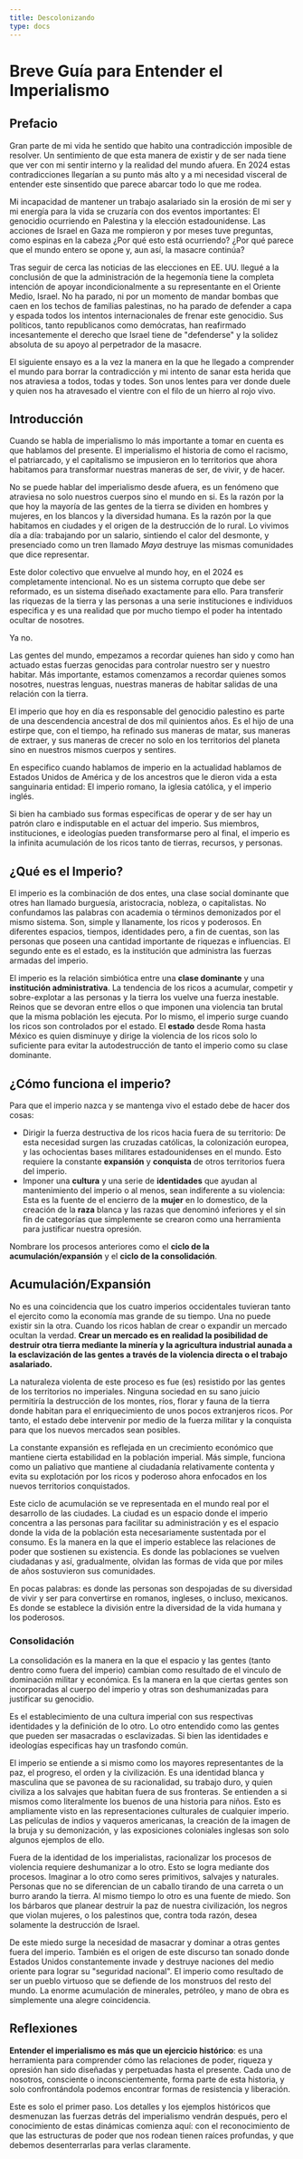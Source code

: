 ```yaml
---
title: Descolonizando
type: docs
---
```

# Breve Guía para Entender el Imperialismo

## Prefacio

Gran parte de mi vida he sentido que habito una contradicción imposible de resolver. Un sentimiento de que esta manera de existir y de ser nada tiene que ver con mi sentir interno y la realidad del mundo afuera. En 2024 estas contradicciones llegarían a su punto más alto y a mi necesidad visceral de entender este sinsentido que parece abarcar todo lo que me rodea.

Mi incapacidad de mantener un trabajo asalariado sin la erosión de mi ser y mi energía para la vida se cruzaría con dos eventos importantes: El genocidio ocurriendo en Palestina y la elección estadounidense. Las acciones de Israel en Gaza me rompieron y por meses tuve preguntas, como espinas en la cabeza ¿Por qué esto está ocurriendo? ¿Por qué parece que el mundo entero se opone y, aun así, la masacre continúa?

Tras seguir de cerca las noticias de las elecciones en EE. UU. llegué a la conclusión de que la administración de la hegemonía tiene la completa intención de apoyar incondicionalmente a su representante en el Oriente Medio, Israel. No ha parado, ni por un momento de mandar bombas que caen en los techos de familias palestinas, no ha parado de defender a capa y espada todos los intentos internacionales de frenar este genocidio. Sus políticos, tanto republicanos como demócratas, han reafirmado incesantemente el derecho que Israel tiene de "defenderse" y la solidez absoluta de su apoyo al perpetrador de la masacre.

El siguiente ensayo es a la vez la manera en la que he llegado a comprender el mundo para borrar la contradicción y mi intento de sanar esta herida que nos atraviesa a todos, todas y todes. Son unos lentes para ver donde duele y quien nos ha atravesado el vientre con el filo de un hierro al rojo vivo.

## Introducción

Cuando se habla de imperialismo lo más importante a tomar en cuenta es que hablamos del presente. El imperialismo el historia de como el racismo, el patriarcado, y el capitalismo se impusieron en lo territorios que ahora habitamos para transformar nuestras maneras de ser, de vivir, y de hacer.

No se puede hablar del imperialismo desde afuera, es un fenómeno que atraviesa no solo nuestros cuerpos sino el mundo en si. Es la razón por la que hoy la mayoría de las gentes de la tierra se dividen en hombres y mujeres, en los blancos y la diversidad humana. Es la razón por la que habitamos en ciudades y el origen de la destrucción de lo rural. Lo vivimos día a día: trabajando por un salario, sintiendo el calor del desmonte, y presenciado como un tren llamado *Maya* destruye las mismas comunidades que dice representar.

Este dolor colectivo que envuelve al mundo hoy, en el 2024 es completamente intencional. No es un sistema corrupto que debe ser reformado, es un sistema diseñado exactamente para ello. Para transferir las riquezas de la tierra y las personas a una serie instituciones e individuos especifica y es una realidad que por mucho tiempo el poder ha intentado ocultar de nosotres.

Ya no.

Las gentes del mundo, empezamos a recordar quienes han sido y como han actuado estas fuerzas genocidas para controlar nuestro ser y nuestro habitar. Más importante, estamos comenzamos a recordar quienes somos nosotres, nuestras lenguas, nuestras maneras de habitar salidas de una relación con la tierra.

El imperio que hoy en día es responsable del genocidio palestino es parte de una descendencia ancestral de dos mil quinientos años. Es el hijo de una estirpe que, con el tiempo, ha refinado sus maneras de matar, sus maneras de extraer, y sus maneras de crecer no solo en los territorios del planeta sino en nuestros mismos cuerpos y sentires.

En especifico cuando hablamos de imperio en la actualidad hablamos de Estados Unidos de América y de los ancestros que le dieron vida a esta sanguinaria entidad: El imperio romano, la iglesia católica, y el imperio inglés.

Si bien ha cambiado sus formas especificas de operar y de ser hay un patrón claro e indisputable en el actuar del imperio. Sus miembros, instituciones, e ideologías pueden transformarse pero al final, el imperio es la infinita acumulación de los ricos tanto de tierras, recursos, y personas.

## ¿Qué es el Imperio?

El imperio es la combinación de dos entes, una clase social dominante que otres han llamado burguesía, aristocracia, nobleza, o capitalistas. No confundamos las palabras con academia o términos demonizados por el mismo sistema. Son, simple y llanamente, los ricos y poderosos. En diferentes espacios, tiempos, identidades pero, a fin de cuentas, son las personas que poseen una cantidad importante de riquezas e influencias. El segundo ente es el estado, es la institución que administra las fuerzas armadas del imperio.

El imperio es la relación simbiótica entre una **clase dominante** y una **institución administrativa**. La tendencia de los ricos a acumular, competir y sobre-explotar a las personas y la tierra los vuelve una fuerza inestable. Reinos que se devoran entre ellos o que imponen una violencia tan brutal que la misma población les ejecuta. Por lo mismo, el imperio surge cuando los ricos son controlados por el estado. El **estado** desde Roma hasta México es quien disminuye y dirige la violencia de los ricos solo lo suficiente para evitar la autodestrucción de tanto el imperio como su clase dominante.

## ¿Cómo funciona el imperio?

Para que el imperio nazca y se mantenga vivo el estado debe de hacer dos cosas:

- Dirigir la fuerza destructiva de los ricos hacia fuera de su territorio: De esta necesidad surgen las cruzadas católicas, la colonización europea, y las ochocientas bases militares estadounidenses en el mundo. Esto requiere la constante **expansión** y **conquista** de otros territorios fuera del imperio.
- Imponer una **cultura** y una serie de **identidades** que ayudan al mantenimiento del imperio o al menos, sean indiferente a su violencia: Esta es la fuente de el encierro de la **mujer** en lo domestico, de la creación de la **raza** blanca y las razas que denominó inferiores y el sin fin de categorías que simplemente se crearon como una herramienta para justificar nuestra opresión.

Nombrare los procesos anteriores como el **ciclo de la acumulación/expansión** y el **ciclo de la consolidación**.

## Acumulación/Expansión

No es una coincidencia que los cuatro imperios occidentales tuvieran tanto el ejercito como la economía mas grande de su tiempo. Una no puede existir sin la otra. Cuando los ricos hablan de crear o expandir un mercado ocultan la verdad. **Crear un mercado es en realidad la posibilidad de destruir otra tierra mediante la minería y la agricultura industrial aunada a la esclavización de las gentes a través de la violencia directa o el trabajo asalariado.**

La naturaleza violenta de este proceso es fue (es) resistido por las gentes de los territorios no imperiales. Ninguna sociedad en su sano juicio permitiría la destrucción de los montes, ríos, florar y fauna de la tierra donde habitan para el enriquecimiento de unos pocos extranjeros ricos. Por tanto, el estado debe intervenir por medio de la fuerza militar y la conquista para que los nuevos mercados sean posibles.

La constante expansión es reflejada en un crecimiento económico que mantiene cierta estabilidad en la población imperial. Más simple, funciona como un paliativo que mantiene al ciudadanía relativamente contenta y evita su explotación por los ricos y poderoso ahora enfocados en los nuevos territorios conquistados.

Este ciclo de acumulación se ve representada en el mundo real por el desarrollo de las ciudades. La ciudad es un espacio donde el imperio concentra a las personas para facilitar su administración y es el espacio donde la vida de la población esta necesariamente sustentada por el consumo. Es la manera en la que el imperio establece las relaciones de poder que sostienen su existencia. Es donde las poblaciones se vuelven ciudadanas y así, gradualmente, olvidan las formas de vida que por miles de años sostuvieron sus comunidades.

En pocas palabras: es donde las personas son despojadas de su diversidad de vivir y ser para convertirse en romanos, ingleses, o incluso, mexicanos. Es donde se establece la división entre la diversidad de la vida humana y los poderosos.

### Consolidación

La consolidación es la manera en la que el espacio y las gentes (tanto dentro como fuera del imperio) cambian como resultado de el vinculo de dominación militar y económica. Es la manera en la que ciertas gentes son incorporadas al cuerpo del imperio y otras son deshumanizadas para justificar su genocidio.

Es el establecimiento de una cultura imperial con sus respectivas identidades y la definición de lo otro. Lo otro entendido como las gentes que pueden ser masacradas o esclavizadas. Si bien las identidades e ideologías especificas hay un trasfondo común.

El imperio se entiende a si mismo como los mayores representantes de la paz, el progreso, el orden y la civilización. Es una identidad blanca y masculina que se pavonea de su racionalidad, su trabajo duro, y quien civiliza a los salvajes que habitan fuera de sus fronteras. Se entienden a si mismos como literalmente los buenos de una historia para niños. Esto es ampliamente visto en las representaciones culturales de cualquier imperio. Las películas de indios y vaqueros americanas, la creación de la imagen de la bruja y su demonización, y las exposiciones coloniales inglesas son solo algunos ejemplos de ello.

Fuera de la identidad de los imperialistas, racionalizar los procesos de violencia requiere deshumanizar a lo otro. Esto se logra mediante dos procesos. Imaginar a lo otro como seres primitivos, salvajes y naturales. Personas que no se diferencian de un caballo tirando de una carreta o un burro arando la tierra. Al mismo tiempo lo otro es una fuente de miedo. Son los bárbaros que planear destruir la paz de nuestra civilización, los negros que violan mujeres, o los palestinos que, contra toda razón, desea solamente la destrucción de Israel.

De este miedo surge la necesidad de masacrar y dominar a otras gentes fuera del imperio. También es el origen de este discurso tan sonado donde Estados Unidos constantemente invade y destruye naciones del medio oriente para lograr su "seguridad nacional". El imperio como resultado de ser un pueblo virtuoso que se defiende de los monstruos del resto del mundo. La enorme acumulación de minerales, petróleo, y mano de obra es simplemente una alegre coincidencia.

## Reflexiones

**Entender el imperialismo es más que un ejercicio histórico**: es una herramienta para comprender cómo las relaciones de poder, riqueza y opresión han sido diseñadas y perpetuadas hasta el presente. Cada uno de nosotros, consciente o inconscientemente, forma parte de esta historia, y solo confrontándola podemos encontrar formas de resistencia y liberación.

Este es solo el primer paso. Los detalles y los ejemplos históricos que desmenuzan las fuerzas detrás del imperialismo vendrán después, pero el conocimiento de estas dinámicas comienza aquí: con el reconocimiento de que las estructuras de poder que nos rodean tienen raíces profundas, y que debemos desenterrarlas para verlas claramente.
